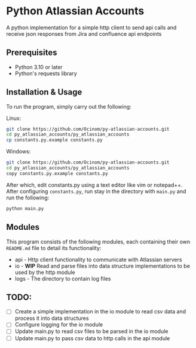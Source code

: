 # Python Atlassian Accounts
A python implementation for a simple http client to send api calls and receive json responses from Jira and confluence api endpoints

## Prerequisites
- Python 3.10 or later
- Python's requests library

## Installation & Usage
To run the program, simply carry out the following:

Linux:
```bash
git clone https://github.com/Ocinom/py-atlassian-accounts.git
cd py_atlassian_accounts/py_atlassian_accounts
cp constants.py.example constants.py
```
Windows:
```bash
git clone https://github.com/Ocinom/py-atlassian-accounts.git
cd py_atlassian_accounts/py_atlassian_accounts
copy constants.py.example constants.py
```
After which, edit constants.py using a text editor like vim or notepad++.
After configuring `constants.py`, run stay in the directory with `main.py` and run the following:
```bash
python main.py
```

## Modules
This program consists of the following modules, each containing their own `README.md` file to detail its functionality:
- api - Http client functionality to communicate with Atlassian servers
- io - **__WIP__**  Read and parse files into data structure implementations to be used by the http module
- logs - The directory to contain log files


## TODO:
- [ ] Create a simple implementation in the io module to read csv data and process it into data structures
- [ ] Configure logging for the io module
- [ ] Update main.py to read csv files to be parsed in the io module
- [ ] Update main.py to pass csv data to http calls in the api module

